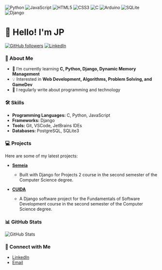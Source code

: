 ![Python](https://img.shields.io/badge/python-3670A0?style=for-the-badge&logo=python&logoColor=ffdd54)
![JavaScript](https://img.shields.io/badge/javascript-%23323330.svg?style=for-the-badge&logo=javascript&logoColor=%23F7DF1E)
![HTML5](https://img.shields.io/badge/html5-%23E34F26.svg?style=for-the-badge&logo=html5&logoColor=white)
![CSS3](https://img.shields.io/badge/css3-%231572B6.svg?style=for-the-badge&logo=css3&logoColor=white)
![C](https://img.shields.io/badge/C-A8B9CC.svg?style=for-the-badge&logo=C&logoColor=black)
![Arduino](https://img.shields.io/badge/Arduino-00979D?style=for-the-badge&logo=Arduino&logoColor=white)
![SQLite](https://img.shields.io/badge/SQLite-003B57.svg?style=for-the-badge&logo=SQLite&logoColor=white)
![Django](https://img.shields.io/badge/Django-092E20.svg?style=for-the-badge&logo=Django&logoColor=white)

# 👋 Hello! I'm JP

[![GitHub followers](https://img.shields.io/github/followers/Jp-moraiss?label=Follow&style=social)](https://github.com/Jp-moraiss)
[![LinkedIn](https://img.shields.io/badge/LinkedIn-Connect-blue)](https://www.linkedin.com/in/pedro-morais-7b05942b7/)

### 🚀 About Me

- 🌱 I’m currently learning **C, Python, Django, Dynamic Memory Management**
- 💡 Interested in **Web Development, Algorithms, Problem Solving, and GameDev**
- 📝 I regularly write about programming and technology

### 🛠️ Skills

- **Programming Languages:** C, Python, JavaScript
- **Frameworks:** Django
- **Tools:** Git, VSCode, JetBrains IDEs
- **Databases:** PostgreSQL, SQLite3

### 💻 Projects

Here are some of my latest projects:

- **[Semeia](https://github.com/lavasilva/Semeia)**
  - Built with Django for Projects 2 course in the second semester of the Computer Science degree.

- **[CUIDA](https://github.com/Jeraross/CUIDA/)**
  - A Django software project for the Fundamentals of Software Development course in the second semester of the Computer Science degree.

### 📊 GitHub Stats

![GitHub Stats](https://github-readme-stats.vercel.app/api?username=Jp-moraiss&show_icons=true&theme=radical)

### 🔗 Connect with Me

- [LinkedIn](https://www.linkedin.com/in/pedro-morais-7b05942b7/)
- [Email](mailto:jpamorais3011@gmail.com)
